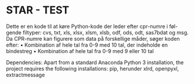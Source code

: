 # STAR - TEST

Dette er en kode til at køre Python-kode der leder efter cpr-numre i føl-gende filtyper: cvs, txt, xls, xlsx, xlsm, xlsb, odf, ods, odt, sas7bdat og msg. Da CPR-numre kan figurere som data på forskellige måder, søger koden efter:
•	Kombination af hele tal fra 0-9 med 10 tal, der indeholde en bindestreg
•	Kombination af hele tal fra 0-9 med 9 eller 10 tal


Dependencies: Apart from a standard Anaconda Python 3 installation, the project requires the following installations:
pip, herunder xlrd, openpyxl, extractmessage




